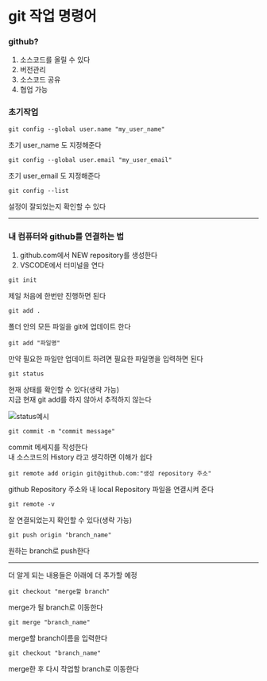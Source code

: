 # git 작업 명령어

### github?

1. 소스코드를 올릴 수 있다
2. 버전관리
3. 소스코드 공유
4. 협업 가능

### 초기작업

```
git config --global user.name "my_user_name"
```

초기 user_name 도 지정해준다

```
git config --global user.email "my_user_email"
```

초기 user_email 도 지정해준다

```
git config --list
```

설정이 잘되었는지 확인할 수 있다

---

### 내 컴퓨터와 github를 연결하는 법

1. github.com에서 NEW repository를 생성한다
2. VSCODE에서 터미널을 연다

```
git init
```

제일 처음에 한번만 진행하면 된다

```
git add .
```

폴더 안의 모든 파일을 git에 업데이트 한다

```
git add "파일명"
```

만약 필요한 파일만 업데이트 하려면 필요한 파일명을 입력하면 된다

```
git status
```

현재 상태를 확인할 수 있다(생략 가능)<br>
지금 현재 git add를 하지 않아서 추적하지 않는다

![status예시](https://cdn.discordapp.com/attachments/1037267111585792020/1051001819943415838/2022-12-10_2.05.44.png)

```
git commit -m "commit message"
```

commit 메세지를 작성한다<br>
내 소스코드의 History 라고 생각하면 이해가 쉽다

```
git remote add origin git@github.com:"생성 repository 주소"
```

github Repository 주소와 내 local Repository 파일을 연결시켜 준다

```
git remote -v
```

잘 연결되었는지 확인할 수 있다(생략 가능)

```
git push origin "branch_name"
```

원하는 branch로 push한다

---

더 알게 되는 내용들은 아래에 더 추가할 예정

```
git checkout "merge할 branch"
```

merge가 될 branch로 이동한다

```
git merge "branch_name"
```

merge할 branch이름을 입력한다

```
git checkout "branch_name"
```

merge한 후 다시 작업할 branch로 이동한다
